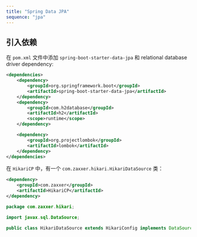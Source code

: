 ```yaml
---
title: "Spring Data JPA"
sequence: "jpa"
---
```


## 引入依赖

在 `pom.xml` 文件中添加 `spring-boot-starter-data-jpa` 和 relational database driver dependency:

```xml
<dependencies>
    <dependency>
        <groupId>org.springframework.boot</groupId>
        <artifactId>spring-boot-starter-data-jpa</artifactId>
    </dependency>
    <dependency>
        <groupId>com.h2database</groupId>
        <artifactId>h2</artifactId>
        <scope>runtime</scope>
    </dependency>

    <dependency>
        <groupId>org.projectlombok</groupId>
        <artifactId>lombok</artifactId>
    </dependency>
</dependencies>
```






在 `HikariCP` 中，有一个 `com.zaxxer.hikari.HikariDataSource` 类：

```xml
<dependency>
    <groupId>com.zaxxer</groupId>
    <artifactId>HikariCP</artifactId>
</dependency>
```

```java
package com.zaxxer.hikari;

import javax.sql.DataSource;

public class HikariDataSource extends HikariConfig implements DataSource, Closeable {}
```
